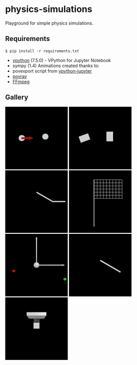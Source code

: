 # physics-simulations
Playground for simple physics simulations.

## Requirements
```
$ pip install -r requirements.txt
```
- [vpython](https://vpython.org/) (7.5.0)       - VPython for Jupyter Notebook
- sympy                           (1.4)
Animations created thanks to:
- povexport script from [vpython-jupyter](https://github.com/BruceSherwood/vpython-jupyter)
- [povray](http://povray.org/)
- [FFmpeg](https://www.ffmpeg.org/)

## Gallery
<img src="./gallery/collision.gif" alt="collision" width="200" height="200"/> <img src="./gallery/collision_with_rotation.gif" alt="collision_with_rotation" width="200" height="200"/> <img src="./gallery/double_pendulum.gif" alt="double_pendulum" width="200" height="200"/> <img src="./gallery/flag.gif" alt="flag" width="200" height="200"/>
<img src="./gallery/gravity.gif" alt="gravity" width="200" height="200"/> <img src="./gallery/pendulum.gif" alt="pendulum" width="200" height="200"/> <img src="./gallery/spring.gif" alt="spring" width="200" height="200"/>
